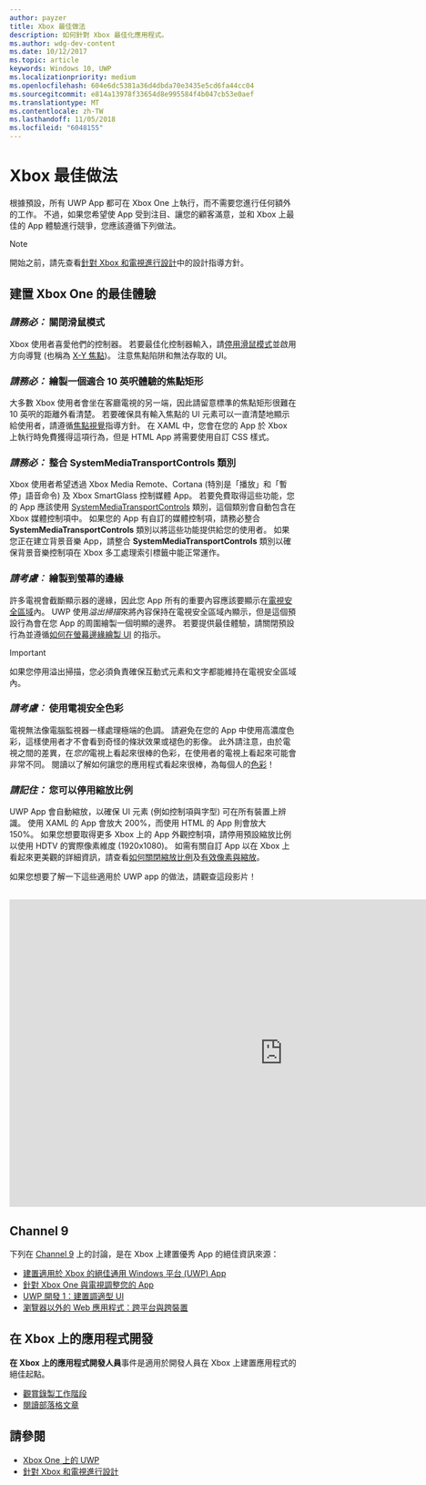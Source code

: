 ```yaml
---
author: payzer
title: Xbox 最佳做法
description: 如何針對 Xbox 最佳化應用程式。
ms.author: wdg-dev-content
ms.date: 10/12/2017
ms.topic: article
keywords: Windows 10, UWP
ms.localizationpriority: medium
ms.openlocfilehash: 604e6dc5381a36d4dbda70e3435e5cd6fa44cc04
ms.sourcegitcommit: e814a13978f33654d8e995584f4b047cb53e0aef
ms.translationtype: MT
ms.contentlocale: zh-TW
ms.lasthandoff: 11/05/2018
ms.locfileid: "6048155"
---
```

# <a name="xbox-best-practices"></a>Xbox 最佳做法

根據預設，所有 UWP App 都可在 Xbox One 上執行，而不需要您進行任何額外的工作。 不過，如果您希望使 App 受到注目、讓您的顧客滿意，並和 Xbox 上最佳的 App 體驗進行競爭，您應該遵循下列做法。
  > [!NOTE]
  > 開始之前，請先查看[針對 Xbox 和電視進行設計](../design/devices/designing-for-tv.md)中的設計指導方針。   

## <a name="to-build-the-best-experiences-for-xbox-one"></a>建置 Xbox One 的最佳體驗

### <a name="do-turn-off-mouse-mode"></a>*請務必：* 關閉滑鼠模式

Xbox 使用者喜愛他們的控制器。 若要最佳化控制器輸入，請[停用滑鼠模式](how-to-disable-mouse-mode.md)並啟用方向導覽 (也稱為 [X-Y 焦點](../design/devices/designing-for-tv.md#xy-focus-navigation-and-interaction))。 注意焦點陷阱和無法存取的 UI。

### <a name="do-draw-a-focus-rectangle-that-is-appropriate-for-a-10-foot-experience"></a>*請務必：* 繪製一個適合 10 英呎體驗的焦點矩形

大多數 Xbox 使用者會坐在客廳電視的另一端，因此請留意標準的焦點矩形很難在 10 英呎的距離外看清楚。 若要確保具有輸入焦點的 UI 元素可以一直清楚地顯示給使用者，請遵循[焦點視覺](../design/devices/designing-for-tv.md#focus-visual)指導方針。 在 XAML 中，您會在您的 App 於 Xbox 上執行時免費獲得這項行為，但是 HTML App 將需要使用自訂 CSS 樣式。

### <a name="do-integrate-with-the-systemmediatransportcontrols-class"></a>*請務必：* 整合 SystemMediaTransportControls 類別

Xbox 使用者希望透過 Xbox Media Remote、Cortana (特別是「播放」和「暫停」語音命令) 及 Xbox SmartGlass 控制媒體 App。 若要免費取得這些功能，您的 App 應該使用 [SystemMediaTransportControls](https://msdn.microsoft.com/library/windows/apps/windows.media.systemmediatransportcontrols.aspx) 類別，這個類別會自動包含在 Xbox 媒體控制項中。 如果您的 App 有自訂的媒體控制項，請務必整合 **SystemMediaTransportControls** 類別以將這些功能提供給您的使用者。 如果您正在建立背景音樂 App，請整合 **SystemMediaTransportControls** 類別以確保背景音樂控制項在 Xbox 多工處理索引標籤中能正常運作。

<!-- ### *Do:* Use adaptive UI to account for snapped apps
One of the unique features of Xbox One is that users can snap apps such as Cortana next to any other app, so your app should respond gracefully when it runs in *fill mode*. Implement [adaptive UI](../get-started/universal-application-platform-guide.md#design-adaptive-ui-with-adaptive-panels) and make sure to test your app during development by snapping an app next to it. -->

### <a name="consider-draw-to-the-edge-of-the-screen"></a>*請考慮︰* 繪製到螢幕的邊緣

許多電視會截斷顯示器的邊緣，因此您 App 所有的重要內容應該要顯示在[電視安全區域](../design/devices/designing-for-tv.md#tv-safe-area)內。 UWP 使用*溢出掃描*來將內容保持在電視安全區域內顯示，但是這個預設行為會在您 App 的周圍繪製一個明顯的邊界。 若要提供最佳體驗，請關閉預設行為並遵循[如何在螢幕邊緣繪製 UI](turn-off-overscan.md) 的指示。
> [!IMPORTANT]
  > 如果您停用溢出掃描，您必須負責確保互動式元素和文字都能維持在電視安全區域內。 

### <a name="consider-use-tv-safe-colors"></a>*請考慮︰* 使用電視安全色彩

電視無法像電腦監視器一樣處理極端的色調。 請避免在您的 App 中使用高濃度色彩，這樣使用者才不會看到奇怪的條狀效果或褪色的影像。 此外請注意，由於電視之間的差異，在*您的*電視上看起來很棒的色彩，在使用者的電視上看起來可能會非常不同。 閱讀以了解如何讓您的應用程式看起來很棒，為每個人的[色彩](../design/devices/designing-for-tv.md#colors)！

### <a name="remember-you-can-disable-scaling"></a>*請記住：* 您可以停用縮放比例

UWP App 會自動縮放，以確保 UI 元素 (例如控制項與字型) 可在所有裝置上辨識。 使用 XAML 的 App 會放大 200%，而使用 HTML 的 App 則會放大 150%。 如果您想要取得更多 Xbox 上的 App 外觀控制項，請停用預設縮放比例以使用 HDTV 的實際像素維度 (1920x1080)。 如需有關自訂 App 以在 Xbox 上看起來更美觀的詳細資訊，請查看[如何關閉縮放比例](disable-scaling.md)及[有效像素與縮放](../design/basics/design-and-ui-intro.md#effective-pixels-and-scaling)。

如果您想要了解一下這些適用於 UWP app 的做法，請觀查這段影片！
</br>
</br>
<iframe src="https://channel9.msdn.com/Blogs/One-Dev-Minute/Tailoring-your-UWP-app-for-Xbox/player" width="960" height="540" allowFullScreen frameBorder="0"></iframe>

## <a name="channel-9"></a>Channel 9

下列在 [Channel 9](https://channel9.msdn.com/) 上的討論，是在 Xbox 上建置優秀 App 的絕佳資訊來源：

- [建置適用於 Xbox 的絕佳通用 Windows 平台 (UWP) App](https://channel9.msdn.com/Events/Build/2016/B883)
- [針對 Xbox One 與電視調整您的 App](https://channel9.msdn.com/Events/Build/2016/T651-R1)
- [UWP 開發 1：建置調適型 UI](https://channel9.msdn.com/Events/Build/2016/L724-R1)
- [瀏覽器以外的 Web 應用程式：跨平台與跨裝置](https://channel9.msdn.com/Events/Build/2016/B888)

## <a name="app-dev-on-xbox"></a>在 Xbox 上的應用程式開發

**在 Xbox 上的應用程式開發人員**事件是適用於開發人員在 Xbox 上建置應用程式的絕佳起點。

* [觀賞錄製工作階段](https://developer.microsoft.com/windows/projects/campaigns/app-dev-on-xbox-event#WatchNow)
* [閱讀部落格文章](https://developer.microsoft.com/windows/projects/campaigns/app-dev-on-xbox-event#BlogSeries)

## <a name="see-also"></a>請參閱

- [Xbox One 上的 UWP](index.md)
- [針對 Xbox 和電視進行設計](../design/devices/designing-for-tv.md)
